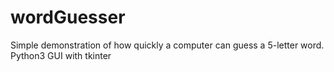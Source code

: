 # wordGuesser

Simple demonstration of how quickly a computer can guess a 5-letter word.
Python3 GUI with tkinter

